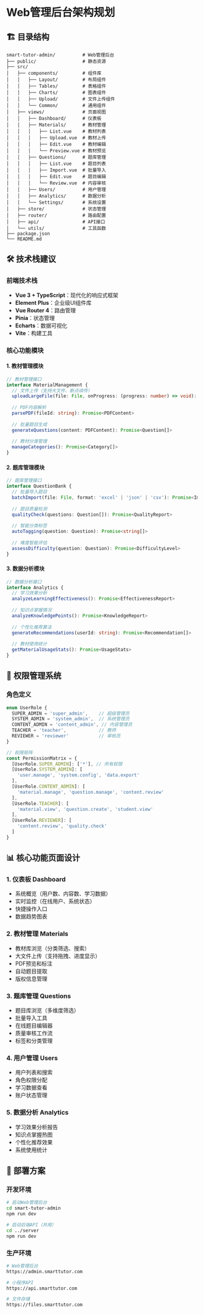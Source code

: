 # Web管理后台架构规划

## 🏗️ 目录结构

```
smart-tutor-admin/          # Web管理后台
├── public/                 # 静态资源
├── src/
│   ├── components/         # 组件库
│   │   ├── Layout/         # 布局组件
│   │   ├── Tables/         # 表格组件
│   │   ├── Charts/         # 图表组件
│   │   ├── Upload/         # 文件上传组件
│   │   └── Common/         # 通用组件
│   ├── views/              # 页面视图
│   │   ├── Dashboard/      # 仪表板
│   │   ├── Materials/      # 教材管理
│   │   │   ├── List.vue    # 教材列表
│   │   │   ├── Upload.vue  # 教材上传
│   │   │   ├── Edit.vue    # 教材编辑
│   │   │   └── Preview.vue # 教材预览
│   │   ├── Questions/      # 题库管理
│   │   │   ├── List.vue    # 题目列表
│   │   │   ├── Import.vue  # 批量导入
│   │   │   ├── Edit.vue    # 题目编辑
│   │   │   └── Review.vue  # 内容审核
│   │   ├── Users/          # 用户管理
│   │   ├── Analytics/      # 数据分析
│   │   └── Settings/       # 系统设置
│   ├── store/              # 状态管理
│   ├── router/             # 路由配置
│   ├── api/                # API接口
│   └── utils/              # 工具函数
├── package.json
└── README.md
```

## 🛠️ 技术栈建议

### 前端技术栈
- **Vue 3 + TypeScript**：现代化的响应式框架
- **Element Plus**：企业级UI组件库
- **Vue Router 4**：路由管理
- **Pinia**：状态管理
- **Echarts**：数据可视化
- **Vite**：构建工具

### 核心功能模块

#### 1. 教材管理模块
```typescript
// 教材管理接口
interface MaterialManagement {
  // 文件上传（支持大文件、断点续传）
  uploadLargeFile(file: File, onProgress: (progress: number) => void): Promise<string>
  
  // PDF内容解析
  parsePDF(fileId: string): Promise<PDFContent>
  
  // 批量题目生成
  generateQuestions(content: PDFContent): Promise<Question[]>
  
  // 教材分类管理
  manageCategories(): Promise<Category[]>
}
```

#### 2. 题库管理模块
```typescript
// 题库管理接口
interface QuestionBank {
  // 批量导入题目
  batchImport(file: File, format: 'excel' | 'json' | 'csv'): Promise<ImportResult>
  
  // 题目质量检测
  qualityCheck(questions: Question[]): Promise<QualityReport>
  
  // 智能分类标签
  autoTagging(question: Question): Promise<string[]>
  
  // 难度智能评估
  assessDifficulty(question: Question): Promise<DifficultyLevel>
}
```

#### 3. 数据分析模块
```typescript
// 数据分析接口
interface Analytics {
  // 学习效果分析
  analyzeLearningEffectiveness(): Promise<EffectivenessReport>
  
  // 知识点掌握情况
  analyzeKnowledgePoints(): Promise<KnowledgeReport>
  
  // 个性化推荐算法
  generateRecommendations(userId: string): Promise<Recommendation[]>
  
  // 教材使用统计
  getMaterialUsageStats(): Promise<UsageStats>
}
```

## 🔐 权限管理系统

### 角色定义
```typescript
enum UserRole {
  SUPER_ADMIN = 'super_admin',    // 超级管理员
  SYSTEM_ADMIN = 'system_admin',  // 系统管理员
  CONTENT_ADMIN = 'content_admin', // 内容管理员
  TEACHER = 'teacher',            // 教师
  REVIEWER = 'reviewer'           // 审核员
}

// 权限矩阵
const PermissionMatrix = {
  [UserRole.SUPER_ADMIN]: ['*'], // 所有权限
  [UserRole.SYSTEM_ADMIN]: [
    'user.manage', 'system.config', 'data.export'
  ],
  [UserRole.CONTENT_ADMIN]: [
    'material.manage', 'question.manage', 'content.review'
  ],
  [UserRole.TEACHER]: [
    'material.view', 'question.create', 'student.view'
  ],
  [UserRole.REVIEWER]: [
    'content.review', 'quality.check'
  ]
}
```

## 📊 核心功能页面设计

### 1. 仪表板 Dashboard
- 系统概览（用户数、内容数、学习数据）
- 实时监控（在线用户、系统状态）
- 快捷操作入口
- 数据趋势图表

### 2. 教材管理 Materials
- 教材库浏览（分类筛选、搜索）
- 大文件上传（支持拖拽、进度显示）
- PDF预览和标注
- 自动题目提取
- 版权信息管理

### 3. 题库管理 Questions  
- 题目库浏览（多维度筛选）
- 批量导入工具
- 在线题目编辑器
- 质量审核工作流
- 标签和分类管理

### 4. 用户管理 Users
- 用户列表和搜索
- 角色权限分配
- 学习数据查看
- 账户状态管理

### 5. 数据分析 Analytics
- 学习效果分析报告
- 知识点掌握热图
- 个性化推荐效果
- 系统使用统计

## 🚀 部署方案

### 开发环境
```bash
# 启动Web管理后台
cd smart-tutor-admin
npm run dev

# 启动后端API（共用）
cd ../server  
npm run dev
```

### 生产环境
```bash
# Web管理后台
https://admin.smarttutor.com

# 小程序API
https://api.smarttutor.com

# 文件存储
https://files.smarttutor.com
``` 